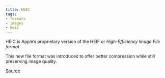 ```yaml
---
title: HEIC
tags:
- formats
- images
- heic
---
```


HEIC is Apple’s proprietary version of the HEIF or *High-Efficiency Image File format*.

This new file format was introduced to offer better compression while still preserving image quality.

[Source](https://backlightblog.com/iphone-heic-to-jpg)